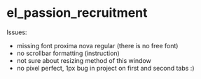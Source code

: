 # el_passion_recruitment


Issues: 
- missing font proxima nova regular (there is no free font)
- no scrollbar formatting (instruction)
- not sure about resizing method of this window
- no pixel perfect, 1px bug in project on first and second tabs :)